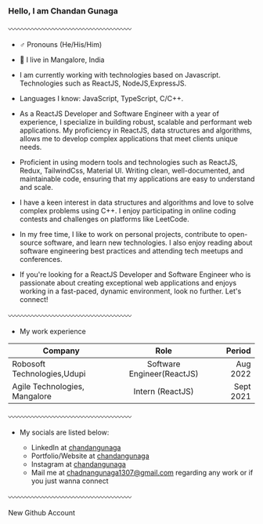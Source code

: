 
### Hello, I am Chandan Gunaga

〰️〰️〰️〰️〰️〰️〰️〰️〰️〰️〰️〰️〰️〰️〰️〰️〰️〰️

- ♂️ Pronouns (He/His/Him)
- 📍 I live in Mangalore, India
- I am currently working with technologies based on Javascript. Technologies such as ReactJS, NodeJS,ExpressJS.
- Languages I know: JavaScript, TypeScript, C/C++.

- As a ReactJS Developer and Software Engineer with a year of experience, I specialize in building robust, scalable and performant web     applications. My proficiency in ReactJS, data structures and algorithms, allows me to develop complex applications that meet clients         unique needs.
- Proficient in using modern tools and technologies such as ReactJS, Redux, TailwindCss, Material UI. Writing clean, well-documented, and maintainable code, ensuring that my applications are easy to understand and scale.
- I have a keen interest in data structures and algorithms and love to solve complex problems using C++. I enjoy participating in online coding contests and challenges on platforms like LeetCode.
- In my free time, I like to work on personal projects, contribute to open-source software, and learn new technologies. I also enjoy reading about software engineering best practices and attending tech meetups and conferences.
- If you're looking for a ReactJS Developer and Software Engineer who is passionate about creating exceptional web applications and enjoys working in a fast-paced, dynamic environment, look no further. Let's connect!

〰️〰️〰️〰️〰️〰️〰️〰️〰️〰️〰️〰️〰️〰️〰️〰️〰️〰️

- My work experience

| Company                         | Role           | Period  |
| ------------- |:-------------:| -----:|
| Robosoft Technologies,Udupi     | Software Engineer(ReactJS) | Aug 2022|
| Agile Technologies, Mangalore   | Intern (ReactJS)   |  Sept 2021  |


〰️〰️〰️〰️〰️〰️〰️〰️〰️〰️〰️〰️〰️〰️〰️〰️〰️〰️

- My socials are listed below:

  - LinkedIn at [chandangunaga](https://www.linkedin.com/in/chandangunaga1307/)
  - Portfolio/Website at [chandangunaga](chandangunaga.netlify.app)
  - Instagram at [chandangunaga](https://www.instagram.com/chandangunaga/)
  - Mail me at [chadnangunaga1307@gmail.com](chandangunaga1307@gmail.com) regarding any work or if you just wanna connect
  
〰️〰️〰️〰️〰️〰️〰️〰️〰️〰️〰️〰️〰️〰️〰️〰️〰️〰️

New Github Account 



